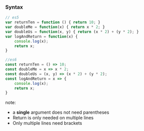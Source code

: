 ### Syntax

```js
// es5
var returnTen = function () { return 10; }
var doubleMe = function(x) { return x * 2; }
var doubleUs = function(x, y) { return (x * 2) + (y * 2); }
var logAndReturn = function(x) {
    console.log(x);
    return x;
}
```

```js
//es6
const returnTen = () => 10;
const doubleMe = x => x * 2;
const doubleUs = (x, y) => (x * 2) + (y * 2);
const logAndReturn = x => {
    console.log(x);
    return x;
}
```

note:
* a **single** argument does not need parentheses
* Return is only needed on multiple lines
* Only multiple lines need brackets
